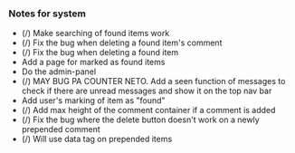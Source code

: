 <h3>Notes for system</h3>
<ul>
	<li>(/) Make searching of found items work</li>
	<li>(/) Fix the bug when deleting a found item's comment</li>
	<li>(/) Fix the bug when deleting a found item </li>
	<li>Add a page for marked as found items</li>
	<li>Do the admin-panel</li>
	<li>(/) MAY BUG PA COUNTER NETO. Add a seen function of messages to check if there are unread messages and show it on the top nav bar</li>
	<li>Add user's marking of item as "found"</li>
	<li>(/) Add max height of the comment container if a comment is added</li>
	<li>(/) Fix the bug where the delete button doesn't work on a newly prepended comment</li>
	<li>(/) Will use data tag on prepended items</li>
</ul>
